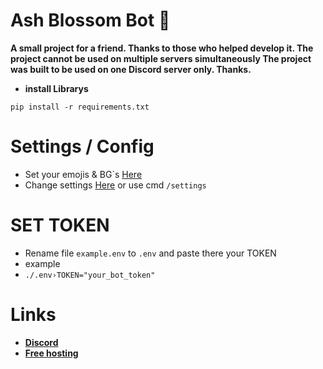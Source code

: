 # Ash Blossom Bot 🪷


**A small project for a friend. Thanks to those who helped develop it. The project cannot be used on multiple servers simultaneously The project was built to be used on one Discord server only. Thanks.**

- **install Librarys**
```
pip install -r requirements.txt
```

# Settings / Config
- Set your emojis & BG`s [Here](https://github.com/yusi-wr/Project-Ash-Blossom/blob/main/config.py)
- Change settings [Here](https://github.com/yusi-wr/Project-Ash-Blossom/blob/main/database/data/settings.json) or use cmd ```/settings```

# SET TOKEN
- Rename file ```example.env``` to ```.env``` and paste there your TOKEN
- example
- ```./.env›TOKEN="your_bot_token"```

# Links
- [**Discord**](https://discord.com/invite/GGxZ9ZvmRU)
- [**Free hosting**](https://bot-hosting.net/?aff=1188127051887169598)
